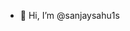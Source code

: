- 👋 Hi, I’m @sanjaysahu1s

<!---
sanjaysahu1s/sanjaysahu1s is a ✨ special ✨ repository because its `README.md` (this file) appears on your GitHub profile.
You can click the Preview link to take a look at your changes.
--->
